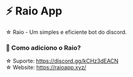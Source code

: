 # ⚡ Raio App
☆ Raio - Um simples e eficiente bot do discord.
### 🤔 Como adiciono o Raio?








☆ Suporte: https://discord.gg/kCHz3dEACN                                                                                                                                                                         
☆ Website: https://raioapp.xyz/
